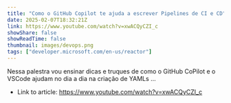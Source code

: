 ```yaml
---
title: "Como o GitHub Copilot te ajuda a escrever Pipelines de CI e CD"
date: 2025-02-07T18:32:21Z
link: https://www.youtube.com/watch?v=xwACQyCZI_c
showShare: false
showReadTime: false
thumbnail: images/devops.png
tags: ["developer.microsoft.com/en-us/reactor"]
---
```

Nessa palestra vou ensinar dicas e truques de como o GitHub CoPilot e o VSCode ajudam no dia a dia na criação de YAMLs ...

- Link to article: https://www.youtube.com/watch?v=xwACQyCZI_c